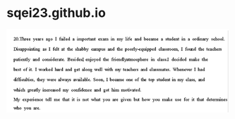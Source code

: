 # sqei23.github.io


![image](https://github.com/caocaogao/sqei23.github.io/blob/master/1%E6%94%B9%E9%94%99.png)
